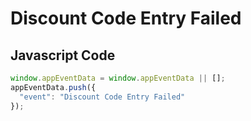 # Discount Code Entry Failed

### 

## Javascript Code
```js
window.appEventData = window.appEventData || [];
appEventData.push({
  "event": "Discount Code Entry Failed"
});
```




